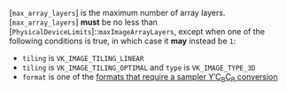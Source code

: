 [`max_array_layers`] is the maximum number of array layers.
[`max_array_layers`] **must**  be no less than
[`PhysicalDeviceLimits`]::`maxImageArrayLayers`, except when one
of the following conditions is true, in which case it  **may**  instead be
`1`:
 - `tiling` is `VK_IMAGE_TILING_LINEAR`
 - `tiling` is `VK_IMAGE_TILING_OPTIMAL` and `type` is `VK_IMAGE_TYPE_3D`
 - `format` is one of the [formats that require a sampler Y′C<sub>B</sub>C<sub>R</sub> conversion](https://www.khronos.org/registry/vulkan/specs/1.3-extensions/html/vkspec.html#formats-requiring-sampler-ycbcr-conversion)